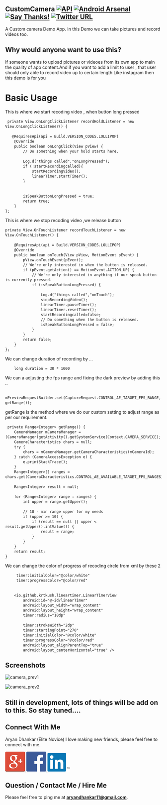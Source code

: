 ## CustomCamera [![API](https://img.shields.io/badge/API-15%2B-red.svg)](https://android-arsenal.com/api?level=15) [![Android Arsenal]( https://img.shields.io/badge/Android%20Arsenal-CustomCamera-green.svg?style=flat )]( https://android-arsenal.com/details/1/7064 ) [![Say Thanks!](https://img.shields.io/badge/Say%20Thanks-!-1EAEDB.svg)](https://saythanks.io/to/GitEliteNovice) [![Twitter URL](https://img.shields.io/twitter/url/https/twitter.com/fold_left.svg?style=social&label=Follow%20%40elite_novice)](https://twitter.com/elite_novice)


A Custom camera Demo App. In this Demo we can take pictures and record videos too.


## Why would anyone want to use this?
If someone wants to upload pictures or videoes from its own app to main the quality of app content.And if you want to add a limit to user , that user should only able to record video up to certain length.Like instagram then this demo is for you

# Basic Usage

This is where we start recoding video , when button long pressed
  
     private View.OnLongClickListener recordHoldListener = new View.OnLongClickListener() {

       @RequiresApi(api = Build.VERSION_CODES.LOLLIPOP)
        @Override
        public boolean onLongClick(View pView) {
            // Do something when your hold starts here.

            Log.d("things called","onLongPressed");
            if (!startRecordingcalled){
                startRecordingVideo();
                linearTimer.startTimer();
            }


            isSpeakButtonLongPressed = true;
            return true;
        }
    };
    
This is where we stop recoding video ,we release button 
    
    private View.OnTouchListener recordTouchListener = new View.OnTouchListener() {

        @RequiresApi(api = Build.VERSION_CODES.LOLLIPOP)
        @Override
        public boolean onTouch(View pView, MotionEvent pEvent) {
            pView.onTouchEvent(pEvent);
            // We're only interested in when the button is released.
            if (pEvent.getAction() == MotionEvent.ACTION_UP) {
                // We're only interested in anything if our speak button is currently pressed.
                if (isSpeakButtonLongPressed) {

                    Log.d("things called","onTouch");
                    stopRecordingVideo();
                    linearTimer.pauseTimer();
                    linearTimer.resetTimer();
                    startRecordingcalled=false;
                    // Do something when the button is released.
                    isSpeakButtonLongPressed = false;
                }
            }
            return false;
        }
    };
    
 We can change duration of recording by ...
        
        long duration = 30 * 1000
        
 We can a adjusting the fps range and fixing the dark preview by adding this ..
     
     mPreviewRequestBuilder.set(CaptureRequest.CONTROL_AE_TARGET_FPS_RANGE, getRange());
     
 getRange is the method where we do our custom setting to adjust range as per our requirement.
 
     private Range<Integer> getRange() {
        CameraManager mCameraManager = (CameraManager)getActivity().getSystemService(Context.CAMERA_SERVICE);
        CameraCharacteristics chars = null;
        try {
            chars = mCameraManager.getCameraCharacteristics(mCameraId);
        } catch (CameraAccessException e) {
            e.printStackTrace();
        }
        Range<Integer>[] ranges = chars.get(CameraCharacteristics.CONTROL_AE_AVAILABLE_TARGET_FPS_RANGES);

        Range<Integer> result = null;

        for (Range<Integer> range : ranges) {
            int upper = range.getUpper();

            // 10 - min range upper for my needs
            if (upper >= 10) {
                if (result == null || upper < result.getUpper().intValue()) {
                    result = range;
                }
            }
        }
        return result;
    }

 We can change the color of progress of recoding circle from xml by these 2 
            
         timer:initialColor="@color/white"
         timer:progressColor="@color/red"
            

        <io.github.krtkush.lineartimer.LinearTimerView
            android:id="@+id/linearTimer"
            android:layout_width="wrap_content"
            android:layout_height="wrap_content"
            timer:radius="18dp"

            timer:strokeWidth="2dp"
            timer:startingPoint="270"
            timer:initialColor="@color/white"
            timer:progressColor="@color/red"
            android:layout_alignParentTop="true"
            android:layout_centerHorizontal="true" />
            
## Screenshots
![camera_prev1](https://user-images.githubusercontent.com/15318984/43355909-b9f91cee-9283-11e8-9f86-a245b22d3df5.png)

![camera_prev2](https://user-images.githubusercontent.com/15318984/43355910-ba34d8b0-9283-11e8-987a-8e457c8878dd.png)

## Still in development, lots of things will be add on to this. So stay tuned.... 

Connect With Me
-----------

Aryan Dhankar (Elite Novice)
I love making new friends, please feel free to connect with me.

<a href="https://plus.google.com/u/0/+AryanDhankar">
  <img alt="Connect me on Google+" src="/art/gplus.png" />
</a>
<a href="https://www.facebook.com/aryan.dhankar.3">
  <img alt="Connect me on Facebook" src="/art/fb.png" width="64" height="64" />
</a>
<a href="https://www.linkedin.com/in/aryan-dhankar-961b50117/">
  <img alt="Connect me on LinkedIn" src="/art/linkedin.png" />
</a>


Question / Contact Me / Hire Me
---------------------
Please feel free to ping me at **aryandhankar11@gmail.com**.
